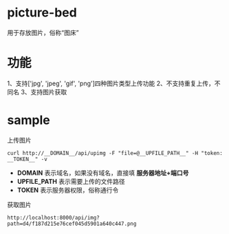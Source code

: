 # picture-bed
用于存放图片，俗称“图床”

# 功能
1、支持['jpg', 'jpeg', 'gif', 'png']四种图片类型上传功能
2、不支持重复上传，不同名
3、支持图片获取

# sample
上传图片
```angular2html
curl http://__DOMAIN__/api/upimg -F "file=@__UPFILE_PATH__" -H "token: __TOKEN__" -v
```
* __DOMAIN__ 表示域名，如果没有域名，直接填 **服务器地址+端口号**
* __UPFILE_PATH__ 表示需要上传的文件路径
* __TOKEN__ 表示服务器权限，俗称通行令

获取图片
```angular2html
http://localhost:8000/api/img?path=d4/f187d215e76cef045d5901a640c447.png
```
